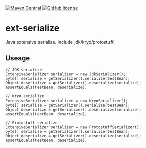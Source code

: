 [![Maven Central](https://img.shields.io/maven-central/v/io.github.qianlixy/ext-serialize.svg)](https://search.maven.org/search?q=a:ext-serialize)
[![GitHub license](https://img.shields.io/github/license/qianlixy/ext-serialize.svg)](https://github.com/qianlixy/ext-serialize/blob/master/LICENSE)

# ext-serialize
Java extensive serialize. Include jdk/kryo/protostuff.

## Useage
```
// JDK serialize
ExtensiveSerializer serializer = new JdkSerializer();
byte[] serialize = getSerializer().serialize(testBean);
Object deserialize = getSerializer().deserialize(serialize);
assertEquals(testBean, deserialize);

// Kryo serialize
ExtensiveSerializer serializer = new KryoSerializer();
byte[] serialize = getSerializer().serialize(testBean);
Object deserialize = getSerializer().deserialize(serialize);
assertEquals(testBean, deserialize);

// Protostuff serialize
ExtensiveSerializer serializer = new ProtostuffSerializer();
byte[] serialize = getSerializer().serialize(testBean);
Object deserialize = getSerializer().deserialize(serialize);
assertEquals(testBean, deserialize);
```

